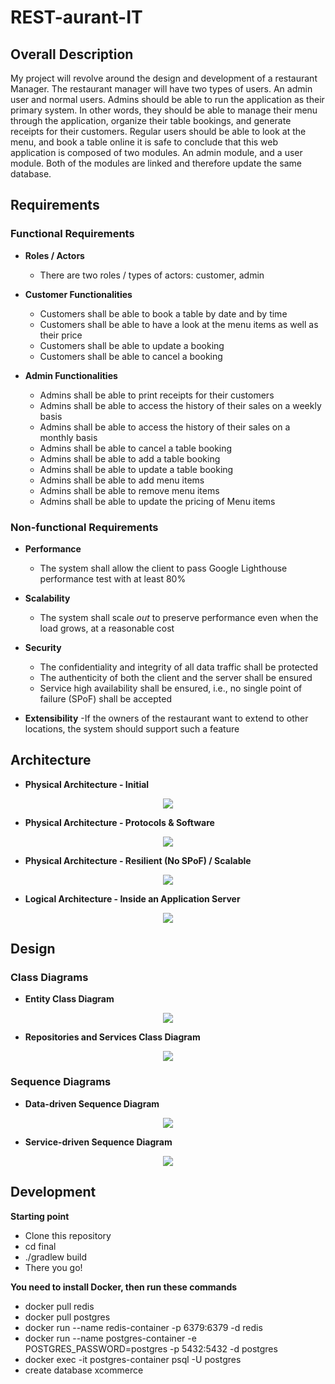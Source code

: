 # REST-aurant-IT
## Overall Description
My project will revolve around the design and development of a restaurant Manager. The restaurant manager will have two types of users. An admin user and normal users. Admins should be able to run the application as their primary system. In other words, they should be able to manage their menu through the application, organize their table bookings, and generate receipts for their customers. Regular users should be able to look at the menu, and book a table online it is safe to conclude that this web application is composed of two modules. An admin module, and a user module. Both of the modules are linked and therefore update the same database.

## Requirements
### Functional Requirements

- **Roles / Actors**
  - There are two roles / types of actors: customer, admin
  
- **Customer Functionalities**
   - Customers shall be able to book a table by date and by time
   - Customers shall be able to have a look at the menu items as well as their price
   - Customers shall be able to update a booking
   - Customers shall be able to cancel a booking
 
- **Admin Functionalities**
  - Admins shall be able to print receipts for their customers
  - Admins shall be able to  access the history of their sales on a weekly basis
  - Admins shall be able to access the history of their sales on a monthly basis
  - Admins shall be able to cancel a table booking
  - Admins shall be able to add a table booking
  - Admins shall be able to update a table booking
  - Admins shall be able to add menu items
  - Admins shall be able to remove menu items
  - Admins shall be able to update the pricing of Menu items
  
### Non-functional Requirements

- **Performance**
  - The system shall allow the client to pass Google Lighthouse performance test with at least 80% 
  
- **Scalability**
  - The system shall scale *out* to preserve performance even when the load grows, at a reasonable cost
  
- **Security**
  - The confidentiality and integrity of all data traffic shall be protected
  - The authenticity of both the client and the server shall be ensured
  - Service high availability shall be ensured, i.e., no single point of failure (SPoF) shall be accepted
  
- **Extensibility**
  -If the owners of the restaurant want to extend to other locations, the system should support such a feature  

## Architecture
- **Physical Architecture - Initial**
<p align="center">
  <img src="final/architecture/architecture1.png">
</p>

- **Physical Architecture - Protocols & Software**
<p align="center">
  <img src="final/architecture/architecture1b.png">
</p>

- **Physical Architecture - Resilient (No SPoF) / Scalable**
<p align="center">
  <img src="final/architecture/architecture2.png">
</p>

- **Logical Architecture - Inside an Application Server**
<p align="center">
  <img src="final/architecture/architecture3.png">
</p>

## Design
### Class Diagrams
- **Entity Class Diagram**
<p align="center">
  <img src="final/design/class-diagrams/EntityClassDiagram.png">
</p>

- **Repositories and Services Class Diagram**
<p align="center">
  <img src="final/design/class-diagrams/RepositoriesServicesClassDiagram.png">
</p>

### Sequence Diagrams
- **Data-driven Sequence Diagram**
<p align="center">
  <img src="final/design/sequence-diagrams/DataDrivenSequenceDiagram.png">
</p>

- **Service-driven Sequence Diagram**
<p align="center">
  <img src="final/design/sequence-diagrams/ServiceDrivenSequenceDiagram.png">
</p>

## Development
**Starting point**
- Clone this repository
- cd final
- ./gradlew build
- There you go!

**You need to install Docker, then run these commands**
- docker pull redis
- docker pull postgres
- docker run --name redis-container -p 6379:6379 -d redis
- docker run --name postgres-container -e POSTGRES_PASSWORD=postgres -p 5432:5432 -d postgres
- docker exec -it postgres-container psql -U postgres
- create database xcommerce

